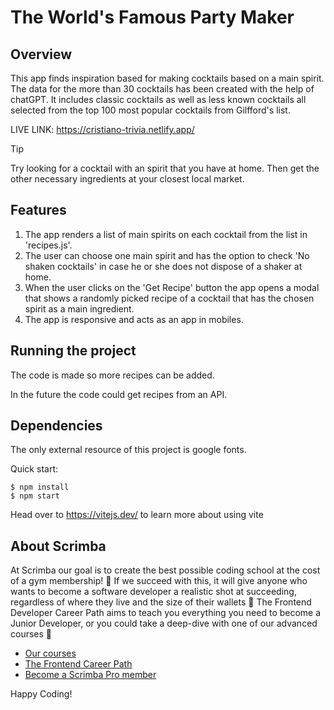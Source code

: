 # The World's Famous Party Maker
## Overview
This app finds inspiration based for making cocktails based on a main spirit.
The data for the more than 30 cocktails has been created with the help of chatGPT. 
It includes classic cocktails as well as less known cocktails all selected from the top 100 most popular cocktails from Gilfford's list.

LIVE LINK: https://cristiano-trivia.netlify.app/

> [!TIP]
> Try looking for a cocktail with an spirit that you have at home. Then get the other necessary ingredients at your closest local market.

## Features
1. The app renders a list of main spirits on each cocktail from the list in 'recipes.js'.
2. The user can choose one main spirit and has the option to check 'No shaken cocktails' in case he or she does not dispose of a shaker at home.
3. When the user clicks on the 'Get Recipe' button the app opens a modal that shows a randomly picked recipe of a cocktail that has the chosen spirit as a main ingredient.
4. The app is responsive and acts as an app in mobiles.

## Running the project
The code is made so more recipes can be added.

In the future the code could get recipes from an API.

## Dependencies 
The only external resource of this project is google fonts.

Quick start:

```
$ npm install
$ npm start
````

Head over to https://vitejs.dev/ to learn more about using vite
## About Scrimba

At Scrimba our goal is to create the best possible coding school at the cost of a gym membership! 💜
If we succeed with this, it will give anyone who wants to become a software developer a realistic shot at succeeding, regardless of where they live and the size of their wallets 🎉
The Frontend Developer Career Path aims to teach you everything you need to become a Junior Developer, or you could take a deep-dive with one of our advanced courses 🚀

- [Our courses](https://scrimba.com/allcourses)
- [The Frontend Career Path](https://scrimba.com/learn/frontend)
- [Become a Scrimba Pro member](https://scrimba.com/pricing)

Happy Coding!

